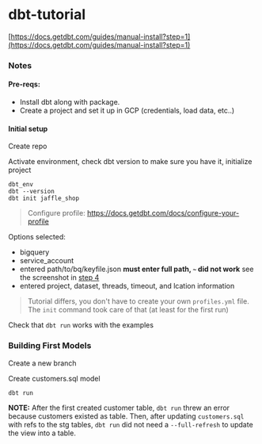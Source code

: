 # dbt-tutorial
[https://docs.getdbt.com/guides/manual-install?step=1](https://docs.getdbt.com/guides/manual-install?step=1)

### Notes
#### Pre-reqs:
* Install dbt along with package.
* Create a project and set it up in GCP (credentials, load data, etc..)

#### Initial setup
Create repo

Activate environment, check dbt version to make sure you have it, initialize project
```
dbt_env
dbt --version
dbt init jaffle_shop
```
> Configure profile:  https://docs.getdbt.com/docs/configure-your-profile

Options selected:
* bigquery
* service_account
* entered path/to/bq/keyfile.json **must enter full path, `~` did not work** see the screenshot in [step 4](https://docs.getdbt.com/guides/manual-install?step=4)
* entered project, dataset, threads, timeout, and lcation information

> Tutorial differs, you don't have to create your own `profiles.yml` file. The `init` command took care of that (at least for the first run)

Check that `dbt run` works with the examples

### Building First Models
Create a new branch

Create customers.sql model

`dbt run`

**NOTE:** After the first created customer table, `dbt run` threw an error because customers existed as table. Then, after updating `customers.sql` with refs to the stg tables, `dbt run` did not need a `--full-refresh` to update the view into a table.


